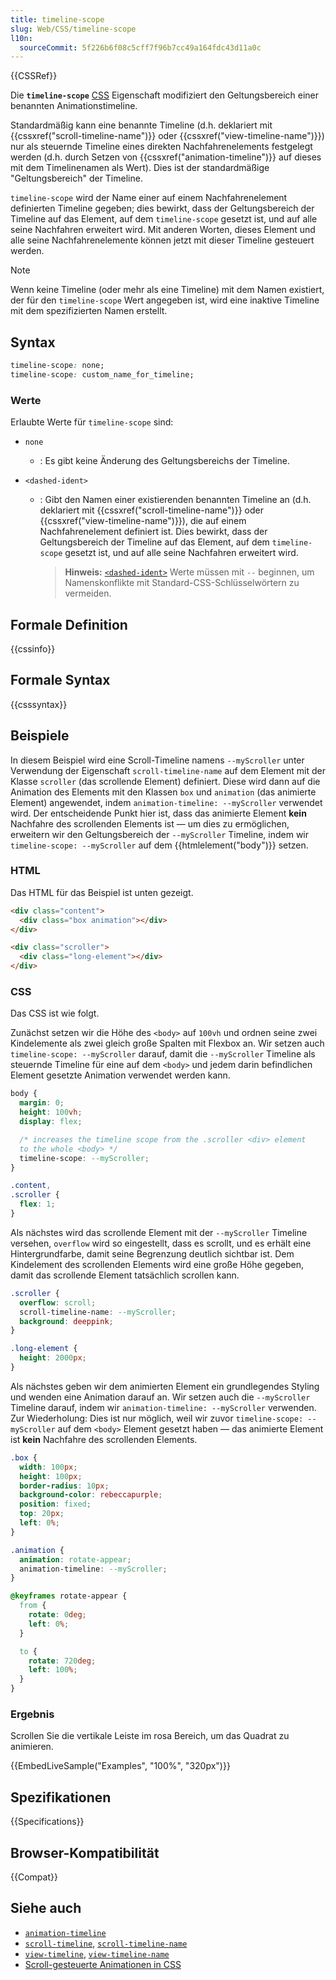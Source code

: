 ```yaml
---
title: timeline-scope
slug: Web/CSS/timeline-scope
l10n:
  sourceCommit: 5f226b6f08c5cff7f96b7cc49a164fdc43d11a0c
---
```


{{CSSRef}}

Die **`timeline-scope`** [CSS](/de/docs/Web/CSS) Eigenschaft modifiziert den Geltungsbereich einer benannten Animationstimeline.

Standardmäßig kann eine benannte Timeline (d.h. deklariert mit {{cssxref("scroll-timeline-name")}} oder {{cssxref("view-timeline-name")}}) nur als steuernde Timeline eines direkten Nachfahrenelements festgelegt werden (d.h. durch Setzen von {{cssxref("animation-timeline")}} auf dieses mit dem Timelinenamen als Wert). Dies ist der standardmäßige "Geltungsbereich" der Timeline.

`timeline-scope` wird der Name einer auf einem Nachfahrenelement definierten Timeline gegeben; dies bewirkt, dass der Geltungsbereich der Timeline auf das Element, auf dem `timeline-scope` gesetzt ist, und auf alle seine Nachfahren erweitert wird. Mit anderen Worten, dieses Element und alle seine Nachfahrenelemente können jetzt mit dieser Timeline gesteuert werden.

> [!NOTE]
> Wenn keine Timeline (oder mehr als eine Timeline) mit dem Namen existiert, der für den `timeline-scope` Wert angegeben ist, wird eine inaktive Timeline mit dem spezifizierten Namen erstellt.

## Syntax

```css
timeline-scope: none;
timeline-scope: custom_name_for_timeline;
```

### Werte

Erlaubte Werte für `timeline-scope` sind:

- `none`
  - : Es gibt keine Änderung des Geltungsbereichs der Timeline.
- `<dashed-ident>`

  - : Gibt den Namen einer existierenden benannten Timeline an (d.h. deklariert mit {{cssxref("scroll-timeline-name")}} oder {{cssxref("view-timeline-name")}}), die auf einem Nachfahrenelement definiert ist. Dies bewirkt, dass der Geltungsbereich der Timeline auf das Element, auf dem `timeline-scope` gesetzt ist, und auf alle seine Nachfahren erweitert wird.

    > **Hinweis:** [`<dashed-ident>`](/de/docs/Web/CSS/custom-ident) Werte müssen mit `--` beginnen, um Namenskonflikte mit Standard-CSS-Schlüsselwörtern zu vermeiden.

## Formale Definition

{{cssinfo}}

## Formale Syntax

{{csssyntax}}

## Beispiele

In diesem Beispiel wird eine Scroll-Timeline namens `--myScroller` unter Verwendung der Eigenschaft `scroll-timeline-name` auf dem Element mit der Klasse `scroller` (das scrollende Element) definiert. Diese wird dann auf die Animation des Elements mit den Klassen `box` und `animation` (das animierte Element) angewendet, indem `animation-timeline: --myScroller` verwendet wird. Der entscheidende Punkt hier ist, dass das animierte Element **kein** Nachfahre des scrollenden Elements ist — um dies zu ermöglichen, erweitern wir den Geltungsbereich der `--myScroller` Timeline, indem wir `timeline-scope: --myScroller` auf dem {{htmlelement("body")}} setzen.

### HTML

Das HTML für das Beispiel ist unten gezeigt.

```html
<div class="content">
  <div class="box animation"></div>
</div>

<div class="scroller">
  <div class="long-element"></div>
</div>
```

### CSS

Das CSS ist wie folgt.

Zunächst setzen wir die Höhe des `<body>` auf `100vh` und ordnen seine zwei Kindelemente als zwei gleich große Spalten mit Flexbox an. Wir setzen auch `timeline-scope: --myScroller` darauf, damit die `--myScroller` Timeline als steuernde Timeline für eine auf dem `<body>` und jedem darin befindlichen Element gesetzte Animation verwendet werden kann.

```css
body {
  margin: 0;
  height: 100vh;
  display: flex;

  /* increases the timeline scope from the .scroller <div> element
  to the whole <body> */
  timeline-scope: --myScroller;
}

.content,
.scroller {
  flex: 1;
}
```

Als nächstes wird das scrollende Element mit der `--myScroller` Timeline versehen, `overflow` wird so eingestellt, dass es scrollt, und es erhält eine Hintergrundfarbe, damit seine Begrenzung deutlich sichtbar ist. Dem Kindelement des scrollenden Elements wird eine große Höhe gegeben, damit das scrollende Element tatsächlich scrollen kann.

```css
.scroller {
  overflow: scroll;
  scroll-timeline-name: --myScroller;
  background: deeppink;
}

.long-element {
  height: 2000px;
}
```

Als nächstes geben wir dem animierten Element ein grundlegendes Styling und wenden eine Animation darauf an. Wir setzen auch die `--myScroller` Timeline darauf, indem wir `animation-timeline: --myScroller` verwenden. Zur Wiederholung: Dies ist nur möglich, weil wir zuvor `timeline-scope: --myScroller` auf dem `<body>` Element gesetzt haben — das animierte Element ist **kein** Nachfahre des scrollenden Elements.

```css
.box {
  width: 100px;
  height: 100px;
  border-radius: 10px;
  background-color: rebeccapurple;
  position: fixed;
  top: 20px;
  left: 0%;
}

.animation {
  animation: rotate-appear;
  animation-timeline: --myScroller;
}

@keyframes rotate-appear {
  from {
    rotate: 0deg;
    left: 0%;
  }

  to {
    rotate: 720deg;
    left: 100%;
  }
}
```

### Ergebnis

Scrollen Sie die vertikale Leiste im rosa Bereich, um das Quadrat zu animieren.

{{EmbedLiveSample("Examples", "100%", "320px")}}

## Spezifikationen

{{Specifications}}

## Browser-Kompatibilität

{{Compat}}

## Siehe auch

- [`animation-timeline`](/de/docs/Web/CSS/animation-timeline)
- [`scroll-timeline`](/de/docs/Web/CSS/scroll-timeline), [`scroll-timeline-name`](/de/docs/Web/CSS/scroll-timeline-name)
- [`view-timeline`](/de/docs/Web/CSS/view-timeline), [`view-timeline-name`](/de/docs/Web/CSS/view-timeline-name)
- [Scroll-gesteuerte Animationen in CSS](/de/docs/Web/CSS/CSS_scroll-driven_animations)
